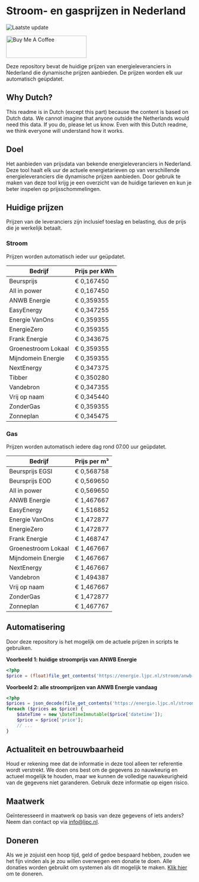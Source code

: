 # Stroom- en gasprijzen in Nederland

![Laatste update](https://img.shields.io/badge/laatste%20update-2025--02--11%2019%3A00%20CET-brightgreen)

<a href="https://www.buymeacoffee.com/Lars-" target="_blank"><img src="https://cdn.buymeacoffee.com/buttons/v2/default-orange.png" alt="Buy Me A Coffee" height="60" style="height: 60px !important;width: 217px !important;" ></a>

Deze repository bevat de huidige prijzen van energieleveranciers in Nederland die dynamische prijzen aanbieden. De prijzen worden elk uur automatisch geüpdatet.

## Why Dutch?

This readme is in Dutch (except this part) because the content is based on Dutch data. We cannot imagine that anyone outside the Netherlands would need this data. If you do, please let us know. Even with this Dutch readme, we think
everyone will understand how it works.

## Doel

Het aanbieden van prijsdata van bekende energieleveranciers in Nederland. Deze tool haalt elk uur de actuele energietarieven op van verschillende energieleveranciers die dynamische prijzen aanbieden. Door gebruik te maken van deze tool
krijg je een overzicht van de huidige tarieven en kun je beter inspelen op prijsschommelingen.

## Huidige prijzen

Prijzen van de leveranciers zijn inclusief toeslag en belasting, dus de prijs die je werkelijk betaalt.

### Stroom

Prijzen worden automatisch ieder uur geüpdatet.

 Bedrijf | Prijs per kWh 
---------|---------------
Beursprijs | € 0,167450
All in power | € 0,167450
ANWB Energie | € 0,359355
EasyEnergy | € 0,347255
Energie VanOns | € 0,359355
EnergieZero | € 0,359355
Frank Energie | € 0,343675
Groenestroom Lokaal | € 0,359355
Mijndomein Energie | € 0,359355
NextEnergy | € 0,347375
Tibber | € 0,350280
Vandebron | € 0,347355
Vrij op naam | € 0,345440
ZonderGas | € 0,359355
Zonneplan | € 0,345475


### Gas

Prijzen worden automatisch iedere dag rond 07.00 uur geüpdatet.

 Bedrijf | Prijs per m³ 
---------|--------------
Beursprijs EGSI | € 0,568758
Beursprijs EOD | € 0,569650
All in power | € 0,569650
ANWB Energie | € 1,467667
EasyEnergy | € 1,516852
Energie VanOns | € 1,472877
EnergieZero | € 1,472877
Frank Energie | € 1,468747
Groenestroom Lokaal | € 1,467667
Mijndomein Energie | € 1,467667
NextEnergy | € 1,467667
Vandebron | € 1,494387
Vrij op naam | € 1,467667
ZonderGas | € 1,472877
Zonneplan | € 1,467767


## Automatisering

Door deze repository is het mogelijk om de actuele prijzen in scripts te gebruiken.

**Voorbeeld 1: huidige stroomprijs van ANWB Energie**

```php
<?php
$price = (float)file_get_contents('https://energie.ljpc.nl/stroom/anwb-energie-nu.txt');

```

**Voorbeeld 2: alle stroomprijzen van ANWB Energie vandaag**

```php
<?php
$prices = json_decode(file_get_contents('https://energie.ljpc.nl/stroom/all-in-power-vandaag.json'),true);
foreach ($prices as $price) {
    $dateTime = new \DateTimeImmutable($price['datetime']);
    $price = $price['price'];
    // ...
}
```

## Actualiteit en betrouwbaarheid

Houd er rekening mee dat de informatie in deze tool alleen ter referentie wordt verstrekt. We doen ons best om de gegevens zo nauwkeurig en actueel mogelijk te houden, maar we kunnen de volledige nauwkeurigheid van de gegevens niet
garanderen. Gebruik deze informatie op eigen risico.

## Maatwerk

Geïnteresseerd in maatwerk op basis van deze gegevens of iets anders? Neem dan contact op
via [info@ljpc.nl](mailto:info@ljpc.nl?subject=Energie%20prijzen).

## Doneren

Als we je zojuist een hoop tijd, geld of gedoe bespaard hebben, zouden we het fijn vinden als je zou willen overwegen een
donatie te doen. Alle donaties worden gebruikt om systemen als dit mogelijk te
maken. [Klik hier](https://www.buymeacoffee.com/Lars-) om te doneren.

